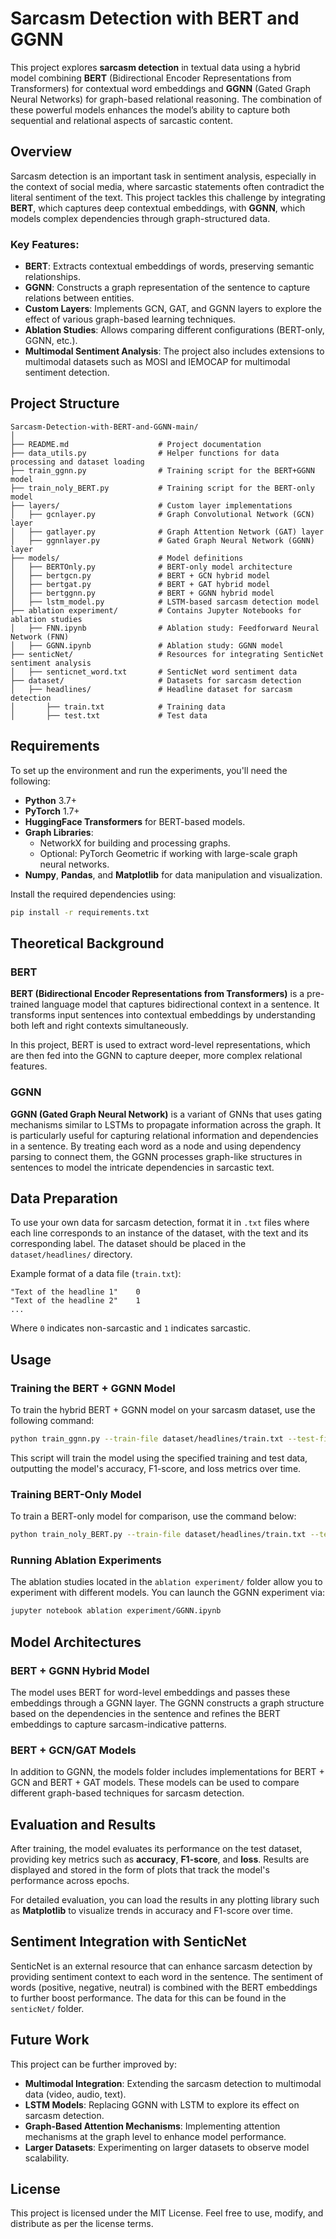 
# Sarcasm Detection with BERT and GGNN

This project explores **sarcasm detection** in textual data using a hybrid model combining **BERT** (Bidirectional Encoder Representations from Transformers) for contextual word embeddings and **GGNN** (Gated Graph Neural Networks) for graph-based relational reasoning. The combination of these powerful models enhances the model’s ability to capture both sequential and relational aspects of sarcastic content.

## Overview

Sarcasm detection is an important task in sentiment analysis, especially in the context of social media, where sarcastic statements often contradict the literal sentiment of the text. This project tackles this challenge by integrating **BERT**, which captures deep contextual embeddings, with **GGNN**, which models complex dependencies through graph-structured data.

### Key Features:
- **BERT**: Extracts contextual embeddings of words, preserving semantic relationships.
- **GGNN**: Constructs a graph representation of the sentence to capture relations between entities.
- **Custom Layers**: Implements GCN, GAT, and GGNN layers to explore the effect of various graph-based learning techniques.
- **Ablation Studies**: Allows comparing different configurations (BERT-only, GGNN, etc.).
- **Multimodal Sentiment Analysis**: The project also includes extensions to multimodal datasets such as MOSI and IEMOCAP for multimodal sentiment detection.

## Project Structure

```
Sarcasm-Detection-with-BERT-and-GGNN-main/
│
├── README.md                    # Project documentation
├── data_utils.py                # Helper functions for data processing and dataset loading
├── train_ggnn.py                # Training script for the BERT+GGNN model
├── train_noly_BERT.py           # Training script for the BERT-only model
├── layers/                      # Custom layer implementations
│   ├── gcnlayer.py              # Graph Convolutional Network (GCN) layer
│   ├── gatlayer.py              # Graph Attention Network (GAT) layer
│   ├── ggnnlayer.py             # Gated Graph Neural Network (GGNN) layer
├── models/                      # Model definitions
│   ├── BERTOnly.py              # BERT-only model architecture
│   ├── bertgcn.py               # BERT + GCN hybrid model
│   ├── bertgat.py               # BERT + GAT hybrid model
│   ├── bertggnn.py              # BERT + GGNN hybrid model
│   ├── lstm_model.py            # LSTM-based sarcasm detection model
├── ablation experiment/         # Contains Jupyter Notebooks for ablation studies
│   ├── FNN.ipynb                # Ablation study: Feedforward Neural Network (FNN)
│   ├── GGNN.ipynb               # Ablation study: GGNN model
├── senticNet/                   # Resources for integrating SenticNet sentiment analysis
│   ├── senticnet_word.txt       # SenticNet word sentiment data
├── dataset/                     # Datasets for sarcasm detection
│   ├── headlines/               # Headline dataset for sarcasm detection
│       ├── train.txt            # Training data
│       ├── test.txt             # Test data
```

## Requirements

To set up the environment and run the experiments, you'll need the following:

- **Python** 3.7+
- **PyTorch** 1.7+
- **HuggingFace Transformers** for BERT-based models.
- **Graph Libraries**:
  - NetworkX for building and processing graphs.
  - Optional: PyTorch Geometric if working with large-scale graph neural networks.
- **Numpy**, **Pandas**, and **Matplotlib** for data manipulation and visualization.

Install the required dependencies using:

```bash
pip install -r requirements.txt
```

## Theoretical Background

### BERT

**BERT (Bidirectional Encoder Representations from Transformers)** is a pre-trained language model that captures bidirectional context in a sentence. It transforms input sentences into contextual embeddings by understanding both left and right contexts simultaneously.

In this project, BERT is used to extract word-level representations, which are then fed into the GGNN to capture deeper, more complex relational features.

### GGNN

**GGNN (Gated Graph Neural Network)** is a variant of GNNs that uses gating mechanisms similar to LSTMs to propagate information across the graph. It is particularly useful for capturing relational information and dependencies in a sentence. By treating each word as a node and using dependency parsing to connect them, the GGNN processes graph-like structures in sentences to model the intricate dependencies in sarcastic text.

## Data Preparation

To use your own data for sarcasm detection, format it in `.txt` files where each line corresponds to an instance of the dataset, with the text and its corresponding label. The dataset should be placed in the `dataset/headlines/` directory.

Example format of a data file (`train.txt`):

```
"Text of the headline 1"    0
"Text of the headline 2"    1
...
```

Where `0` indicates non-sarcastic and `1` indicates sarcastic.

## Usage

### Training the BERT + GGNN Model

To train the hybrid BERT + GGNN model on your sarcasm dataset, use the following command:

```bash
python train_ggnn.py --train-file dataset/headlines/train.txt --test-file dataset/headlines/test.txt
```

This script will train the model using the specified training and test data, outputting the model's accuracy, F1-score, and loss metrics over time.

### Training BERT-Only Model

To train a BERT-only model for comparison, use the command below:

```bash
python train_noly_BERT.py --train-file dataset/headlines/train.txt --test-file dataset/headlines/test.txt
```

### Running Ablation Experiments

The ablation studies located in the `ablation experiment/` folder allow you to experiment with different models. You can launch the GGNN experiment via:

```bash
jupyter notebook ablation experiment/GGNN.ipynb
```

## Model Architectures

### BERT + GGNN Hybrid Model

The model uses BERT for word-level embeddings and passes these embeddings through a GGNN layer. The GGNN constructs a graph structure based on the dependencies in the sentence and refines the BERT embeddings to capture sarcasm-indicative patterns.

### BERT + GCN/GAT Models

In addition to GGNN, the models folder includes implementations for BERT + GCN and BERT + GAT models. These models can be used to compare different graph-based techniques for sarcasm detection.

## Evaluation and Results

After training, the model evaluates its performance on the test dataset, providing key metrics such as **accuracy**, **F1-score**, and **loss**. Results are displayed and stored in the form of plots that track the model's performance across epochs.

For detailed evaluation, you can load the results in any plotting library such as **Matplotlib** to visualize trends in accuracy and F1-score over time.

## Sentiment Integration with SenticNet

SenticNet is an external resource that can enhance sarcasm detection by providing sentiment context to each word in the sentence. The sentiment of words (positive, negative, neutral) is combined with the BERT embeddings to further boost performance. The data for this can be found in the `senticNet/` folder.

## Future Work

This project can be further improved by:
- **Multimodal Integration**: Extending the sarcasm detection to multimodal data (video, audio, text).
- **LSTM Models**: Replacing GGNN with LSTM to explore its effect on sarcasm detection.
- **Graph-Based Attention Mechanisms**: Implementing attention mechanisms at the graph level to enhance model performance.
- **Larger Datasets**: Experimenting on larger datasets to observe model scalability.

## License

This project is licensed under the MIT License. Feel free to use, modify, and distribute as per the license terms.

 
